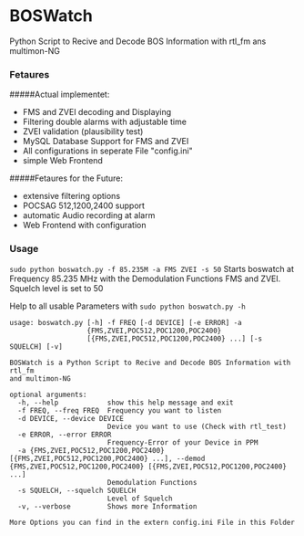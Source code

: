 # BOSWatch
Python Script to Recive and Decode BOS Information with rtl_fm ans multimon-NG

### Fetaures
#####Actual implementet:
- FMS and ZVEI decoding and Displaying
- Filtering double alarms with adjustable time
- ZVEI validation (plausibility test)
- MySQL Database Support for FMS and ZVEI
- All configurations in seperate File "config.ini"
- simple Web Frontend

#####Fetaures for the Future:
- extensive filtering options
- POCSAG 512,1200,2400 support
- automatic Audio recording at alarm
- Web Frontend with configuration

### Usage
`sudo python boswatch.py -f 85.235M -a FMS ZVEI -s 50`
Starts boswatch at Frequency 85.235 MHz with the Demodulation Functions FMS and ZVEI.
Squelch level is set to 50

Help to all usable Parameters with `sudo python boswatch.py -h`

```
usage: boswatch.py [-h] -f FREQ [-d DEVICE] [-e ERROR] -a
                   {FMS,ZVEI,POC512,POC1200,POC2400}
                   [{FMS,ZVEI,POC512,POC1200,POC2400} ...] [-s SQUELCH] [-v]

BOSWatch is a Python Script to Recive and Decode BOS Information with rtl_fm
and multimon-NG

optional arguments:
  -h, --help            show this help message and exit
  -f FREQ, --freq FREQ  Frequency you want to listen
  -d DEVICE, --device DEVICE
                        Device you want to use (Check with rtl_test)
  -e ERROR, --error ERROR
                        Frequency-Error of your Device in PPM
  -a {FMS,ZVEI,POC512,POC1200,POC2400} [{FMS,ZVEI,POC512,POC1200,POC2400} ...], --demod {FMS,ZVEI,POC512,POC1200,POC2400} [{FMS,ZVEI,POC512,POC1200,POC2400} ...]
                        Demodulation Functions
  -s SQUELCH, --squelch SQUELCH
                        Level of Squelch
  -v, --verbose         Shows more Information

More Options you can find in the extern config.ini File in this Folder
```